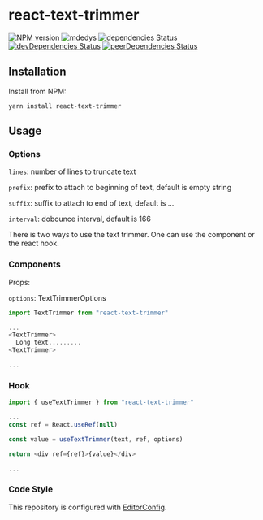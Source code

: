 # react-text-trimmer

[![NPM version][npm-image]][npm-url]
[![mdedys](https://circleci.com/gh/mdedys/react-text-trimmer.svg?style=svg)](https://app.circleci.com/pipelines/github/mdedys/react-text-trimmer)
[![dependencies Status](https://david-dm.org/mdedys/react-text-trimmer/status.svg)](https://david-dm.org/mdedys/react-text-trimmer)
[![devDependencies Status](https://david-dm.org/mdedys/react-text-trimmer/dev-status.svg)](https://david-dm.org/mdedys/react-text-trimmer?type=dev)
[![peerDependencies Status](https://david-dm.org/mdedys/react-text-trimmer/peer-status.svg)](https://david-dm.org/mdedys/react-text-trimmer?type=peer)

## Installation

Install from NPM:

```shell
yarn install react-text-trimmer
```

## Usage

### Options

`lines`: number of lines to truncate text

`prefix`: prefix to attach to beginning of text, default is empty string

`suffix`: suffix to attach to end of text, default is ...

`interval`: dobounce interval, default is 166

There is two ways to use the text trimmer. One can use the component or the react hook.

### Components

Props: 

`options`: TextTrimmerOptions

```javascript
import TextTrimmer from "react-text-trimmer"

...
<TextTrimmer>
  Long text.........
<TextTrimmer>

...

```

### Hook

```javascript
import { useTextTrimmer } from "react-text-trimmer"

...
const ref = React.useRef(null)

const value = useTextTrimmer(text, ref, options)

return <div ref={ref}>{value}</div>

...
```

### Code Style

This repository is configured with [EditorConfig][editorconfig].

[npm-url]: https://npmjs.org/package/react-text-trimmer
[npm-image]: https://img.shields.io/npm/v/react-text-trimmer.png
[ci-url]: https://travis-ci.org/mdedys/react-text-trimmer
[ci-image]: https://img.shields.io/travis-ci/mdedys/react-text-trimmer.svg
[editorconfig]: http://editorconfig.org/
